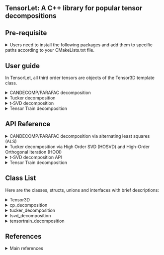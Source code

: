 ## TensorLet: A C++ library for popular tensor decompositions

## Pre-requisite
<details>	
<summary> Users need to install the following packages and add them to specific paths according to your CMakeLists.txt file. </summary>

1. Basic matrix library, Eigen: https://eigen.tuxfamily.org/dox/   

2. Intel Math Kernel Library (MKL): https://software.intel.com/en-us/mkl  

3. (Optional) OpenMP: https://www.openmp.org/  

Intel Math Kernel Library (Intel MKL) is a library which is hand-optimized specifically for Intel processors. Core math functions include BLAS, LAPACK, ScaLAPACK, sparse solvers, fast Fourier transforms, and vector math. 

We use MKL as basic matrix library for high performance and test our code on Ubuntu Linux. 

<!--
3. cmake version 3.12 or greater: https://cmake.org/  

4. Fastest Fourier Transform in the West (FFTW): http://www.fftw.org/  
-->
[//]: # (This may be the most platform independent comment)

</details>

## User guide
In TensorLet, all third order tensors are objects of the Tensor3D template class.


<details>	
<summary> CANDECOMP/PARAFAC decomposition </summary>

CP decomposition via alternating least squares (ALS), which is realized in cp_als.cpp.    

The decomposition components of CP is defined as:  
>template\<class type\>  
>class cp_decomposition{  
>&emsp;&emsp;    Mat\<type\> factor[3];  
>};  
where Mat\<type\> is dense matrix class provided by the third party library Eigen/MKL. The template parameter 'type' represents the data type of tensor and be double and float.
The factor is the matrix list of the corresponding CP decomposition.   

You can call cp_als function like:   

        cp_decomposition<double> A = cp_decomposition(Tensor3D<double> &tensor, int rank, int max_iter，double tol);    

where Tensor3D\<type\> represents the third-order tensor class.
</details>

<details>	
<summary> Tucker decomposition </summary>

Tucker decomposition via Higher Order SVD (HOSVD), which is realized in tucker_hosvd.cpp.  
Tucker decomposition via Higher Order Orthogonal Iteration (HOOI), which is realized in tucker_hooi.cpp.    

The decomposition components of tucker is defined as:  
>template\<class type\>    
>class tucker_decomposition{  
>&emsp;&emsp;  Tensor3D\<type\> core, Mat\<type\> factor[3];   
>};  
where factor is the matrix list of the corresponding Tucker decomposition.   

You can call hosvd function like: 

        tucker_decomposition<double> A = tucker_hosvd(Tensor3D<double> &a, int ranks[3]);    
	
You can call hooi function like:   

        tucker_decomposition<double> A = tucker_hooi(Tensor3D<double> &a, int ranks[3], double tol);      

</details>

<details>	
<summary> t-SVD decomposition </summary>

t-SVD algorithm is implemented in t-SVD.cpp.

The decomposition components of t-SVD is defined as:  
>template\<class type\>    
>class tsvd_decomposition{  
>&emsp;&emsp;  Tensor3D\<type\> U, Sigma, V;  
>};  

You can call tsvd function like:   
	
        tsvd_decomposition<double> A = tsvd_decomposition(Tensor3D<double> &a);      
</details>

<details>	
<summary> Tensor Train decomposition  </summary>

Tensor Train decomposition via alternating least squares (ALS), which is realized in the Tensor-Train directory.        

You can find TensorTrain class in train.h file in the Tensor-Train directory.    

The decomposition components of tensortrain is defined as:    

You can call cp_als function like:     

       tensortrain_decomposition<double> A = tensortrain_decomposition(Tensor3D<double> &a, tol);      

</details>

## API Reference

<details>	
<summary> CANDECOMP/PARAFAC decomposition via alternating least squares (ALS) </summary>

### cp_decomposition\<type\> cp_decomposition(Tensor3D\<type\>& tensor, int rank, int max_iter，type tol);    
#### Source: CP decomposition is realized in cp_als.cpp.    
### Parameters: 
	tensor: the address of tensor; 
	rank: int, number of components;   
	max_iter: int, maximum number of iteration;   
	tol: float, optional  
	(Default: 1e-6) Relative reconstruction error tolerance. The algorithm is considered to have found the global minimum when the reconstruction error is less than tol.  
### Returns:
	cp_decomposition<type>: abstract data type（ADT） for the CP decomposition result.    
	template<class type>  
	class cp_decomposition{  
	    Mat<type> factor[3];  
	};  
	where factor is the matrix list of the corresponding CP decomposition.   

</details>

<details>	
<summary> Tucker decomposition via High Order SVD (HOSVD) and High-Order Orthogonal Iteration (HOOI) </summary>
	
### tucker_decomposition\<type\> tucker_hosvd(Tensor3D\<type\> &tensor, int ranks[3]);      
#### Source: Tucker decomposition is realized in tucker_hosvd.cpp and tucker_hooi.cpp.     

### Parameters:	
	tensor: the address of tensor; 
	ranks: int array; size of the core tensor, (len(ranks) == tensor.ndim);  
	
### tucker_decomposition\<type\> tucker_hooi(Tensor3D\<type\> &tensor, int ranks[3], int max_iter, T tol);  
### Parameters:	
	tensor: the address of tensor; 
	int ranks[3]: size of the core tensor, (len(ranks) == tensor.ndim);  
	init : {‘svd’, ‘random’}, optional;  
	tol : float, optional  
	tolerance: the algorithm stops when the variation in the reconstruction error is less than the tolerance  

### Returns:
	tucker_decomposition<type>: abstract data type（ADT） for the Tucker decomposition result.    
	template<class type>    
	class tucker_decomposition{  
	   Tensor3D<type> core; Mat<type> factor[3];   
	};  
</details>

<details>	
<summary> t-SVD decomposition API </summary>
	
### tsvd_decomposition\<type\> tSVD(Tensor3D\<type\> &tensor);      
#### Source: t-SVD is realized in t-SVD.cpp.     

### Parameters:	
	tensor: the address of tensor; 
	
### Returns:
	tsvd_decomposition<type>: abstract data type（ADT） for the t-SVD decomposition result.    
	class tsvd_decomposition{  
	   Tensor3D<type> U, Sigma, V;  
	};  	

For more details, please refer to the corresponding source files, where all definitations and corresponding illustrations is provied therein.
</details>

<details>	
<summary> Tensor Train decomposition  </summary>
	
### Tensor Train decomposition 
#### Source: Tensor Train decomposition is realized in Tensor-Train/train.h.     
### Parameters:	
	tensor: the address of tensor; 
### Returns:
	tensortrain_decomposition<type>: abstract data type（ADT） for the Tensor Train decomposition result.    
	class tensortrain_decomposition<type> 
	
</details>

## Class List
Here are the classes, structs, unions and interfaces with brief descriptions:

<details>	
<summary>
Tensor3D<type>
</summary>
In TensorLet, all third order tensors are objects of the Tensor3D template class.
	
##### Data Members

int shape[3]; // the dimension of the third order tensor;  
type * p; // a pointer point to tensor.  

##### Public Member Functions
Tensor3D::unfold(tensor, mode)	Returns the mode-mode unfolding of tensor with modes starting at 0.  
Tensor3D::fold(unfolded_tensor, mode, shape)	Refolds the mode-mode unfolding into a tensor of shape shape  
Tensor3D::tens2vec(tensor)	Vectorises a tensor  
Tensor3D::vec2ten(vec, shape)	Folds a vectorised tensor back into a tensor of shape shape  
Tensor3D::frobenius_norm(tensor1, tensor2)	the Frobenius norm of tensors   
Tensor3D::inner(tensor1, tensor2)	Generalised inner products between tensors  
Tensor3D::n_mode_prod(tensor, matrix, mode)	n-mode product of a tensor and a matrix or vector at the specified mode  
</details>

<details>	
<summary>
cp_decomposition<type>
</summary>
	
##### Public Member Functions  
cp_to_tensor(cp_decomposition &)	Turns the Khatri-product of matrices into a full tensor  
cp_to_unfolded(cp_decomposition &, int mode)	Turns the khatri-product of matrices into an unfolded tensor  
cp_to_vec(cp_decomposition &)	Turns the khatri-product of matrices into a vector  
</details>

<details>	
<summary>
tucker_decomposition<type>
</summary>
	
##### Public Member Functions  
tucker_to_tensor(tucker_decomposition &)	Converts the Tucker tensor into a full tensor  
tucker_to_unfolded(tucker_decomposition &)	Converts the Tucker decomposition into an unfolded tensor (i.e.  
tucker_to_vec(tucker_decomposition &)	Converts a Tucker decomposition into a vectorised tensor  
</details>

<details>	
<summary>
tsvd_decomposition<type>
</summary>
	
##### Public Member Functions   
tsvd_to_tensor(tsvd_decomposition &)	Converts the t-SVD tensor into a full tensor  
tsvd_to_unfolded(tsvd_decomposition &)	Converts the t-SVD decomposition into an unfolded tensor (i.e.  
tsvd_to_vec(tsvd_decomposition &)	Converts a t-SVD decomposition into a vectorised tensor  
</details>

<details>	
<summary>
tensortrain_decomposition<type>
</summary>
	
##### Public Member Functions  
tt_to_tensor(tensortrain_decomposition &)	Converts the TT tensor into a full tensor  
tt_to_unfolded(tensortrain_decomposition &)	Converts the TT decomposition into an unfolded tensor (i.e.  
tt_to_vec(tensortrain_decomposition &)	Converts a TT decomposition into a vectorised tensor  
</details>



## References
<details>	
<summary>
Main references
</summary>
[1] Kolda T G, Bader B W. Tensor decompositions and applications[J]. SIAM review, 2009, 51(3): 455-500.

[2] Kilmer, M. E., Braman, K., Hao, N., & Hoover, R. C. (2013). Third-order tensors as operators on matrices: A theoretical and computational framework with applications in imaging. SIAM Journal on Matrix Analysis and Applications, 34(1), 148-172.

[3] Kjolstad, Fredrik, Shoaib Kamil, Stephen Chou, David Lugato, and Saman Amarasinghe. "The tensor algebra compiler." Proceedings of the ACM on Programming Languages 1, no. OOPSLA (2017): 77.

[4] De Lathauwer L, De Moor B, Vandewalle J. A multilinear singular value decomposition[J]. SIAM journal on Matrix Analysis and Applications, 2000, 21(4): 1253-1278.

[5] Xiao-Yang Liu and Xiaodong Wang. Fourth-order Tensors with Multidimensional Discrete Transforms, 2017. https://arxiv.org/abs/1705.01576

[6] Papalexakis E E, Faloutsos C, Sidiropoulos N D. Tensors for data mining and data fusion: Models, applications, and scalable algorithms[J]. ACM Transactions on Intelligent Systems and Technology (TIST), 2017, 8(2): 16.

[7] Liavas A P, Sidiropoulos N D. Parallel algorithms for constrained tensor factorization via alternating direction method of multipliers[J]. IEEE Transactions on Signal Processing, 2015, 63(20): 5450-5463.

[8] Ravindran N, Sidiropoulos N D, Smith S, et al. Memory-efficient parallel computation of tensor and matrix products for big tensor decomposition[C]//Signals, Systems and Computers, 2014 48th Asilomar Conference on. IEEE, 2014: 581-585.

</details>








